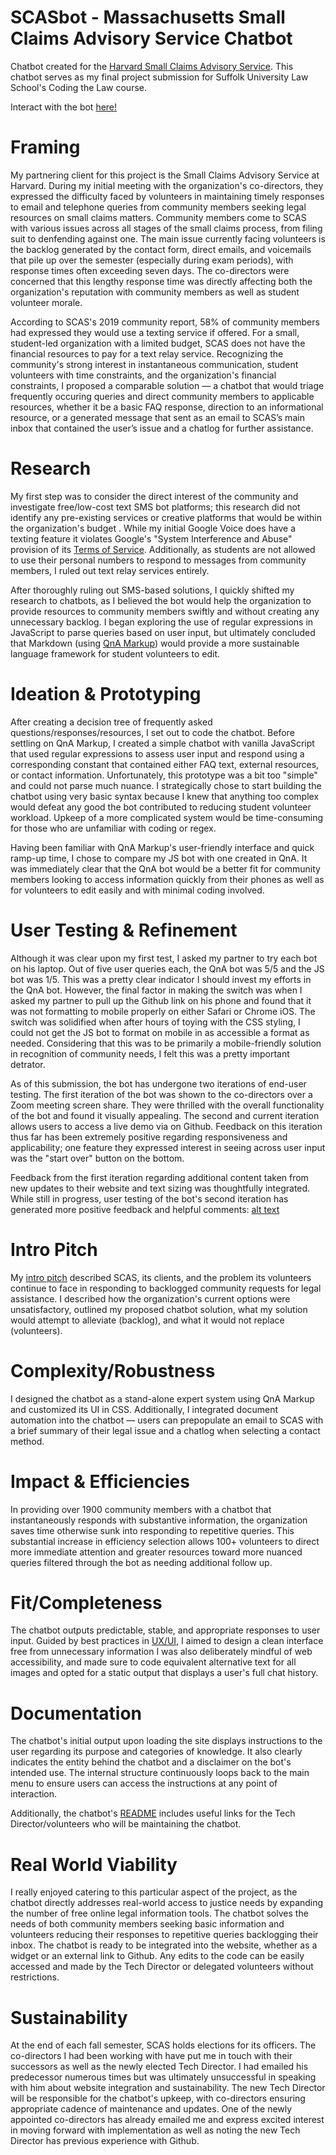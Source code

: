 # SCASbot - Massachusetts Small Claims Advisory Service Chatbot
Chatbot created for the [Harvard Small Claims Advisory Service](http://masmallclaims.org/). This chatbot serves as my final project submission for Suffolk University Law School's Coding the Law course.
 
Interact with the bot [here!]( https://beantownbrit.github.io/scaschatbot/)

# Framing
My partnering client for this project is the Small Claims Advisory Service at Harvard. During my initial meeting with the organization's co-directors, they expressed the difficulty faced by volunteers in maintaining timely responses to email and telephone queries from community members seeking legal resources on small claims matters. Community members come to SCAS with various issues across all stages of the small claims process, from filing suit to denfending against one. The main issue currently facing volunteers is the backlog generated by the contact form, direct emails, and voicemails that pile up over the semester (especially during exam periods), with response times often exceeding seven days. The co-directors were concerned that this lengthy response time was directly affecting both the organization's reputation with community members as well as student volunteer morale.
 
According to SCAS's 2019 community report, 58% of community members had expressed they would use a texting service if offered. For a small, student-led organization with a limited budget, SCAS does not have the financial resources to pay for a text relay service. Recognizing the community's strong interest in instantaneous communication, student volunteers with time constraints, and the organization's financial constraints, I proposed a comparable solution — a chatbot that would triage frequently occuring queries and direct community members to applicable resources, whether it be a basic FAQ response, direction to an informational resource, or a generated message that sent as an email to SCAS’s main inbox that contained the user’s issue and a chatlog for further assistance.
 
# Research
My first step was to consider the direct interest of the community and investigate free/low-cost text SMS bot platforms; this research did not identify any pre-existing services or creative platforms that would be within the organization's budget .  While my initial Google Voice does have a texting feature it violates Google's "System Interference and Abuse" provision of its [Terms of Service](https://www.google.com/googlevoice/program-policies.html). Additionally, as students are not allowed to use their personal numbers to respond to messages from community members, I ruled out text relay services entirely.

After thoroughly ruling out SMS-based solutions, I quickly shifted my research to chatbots, as I believed the bot would help the organization to provide resources to community members swiftly and without creating any unnecessary backlog. I began exploring the use of regular expressions in JavaScript to parse queries based on user input, but ultimately concluded that Markdown (using [QnA Markup](https://www.qnamarkup.org/)) would provide a more sustainable language framework for student volunteers to edit.
 
# Ideation & Prototyping
After creating a decision tree of frequently asked questions/responses/resources, I set out to code the chatbot. Before settling on QnA Markup, I created a simple chatbot with vanilla JavaScript that used regular expressions to assess user input and respond using a corresponding constant that contained either FAQ text, external resources, or contact information. Unfortunately, this prototype was a bit too "simple" and could not parse much nuance. I strategically chose to start building the chatbot using very basic syntax because I knew that anything too complex would defeat any good the bot contributed to reducing student volunteer workload. Upkeep of a more complicated system would be time-consuming for those who are unfamiliar with coding or regex.

Having been familiar with QnA Markup's user-friendly interface and quick ramp-up time, I chose to compare my JS bot with one created in QnA. It was immediately clear that the QnA bot would be a better fit for community members looking to access information quickly from their phones as well as for volunteers to edit easily and with minimal coding involved.

# User Testing & Refinement
Although it was clear upon my first test, I asked my partner to try each bot on his laptop. Out of five user queries each, the QnA bot was 5/5 and the JS bot was 1/5. This was a pretty clear indicator I should invest my efforts in the QnA bot. However, the final factor in making the switch was when I asked my partner to pull up the Github link on his phone and found that it was not formatting to mobile properly on either Safari or Chrome iOS. The switch was solidified when after hours of toying with the CSS styling, I could not get the JS bot to format on mobile in as accessible a format as needed. Considering that this was to be primarily a mobile-friendly solution in recognition of community needs, I felt this was a pretty important detrator.

As of this submission, the bot has undergone two iterations of end-user testing. The first iteration of the bot was shown to the co-directors over a Zoom meeting screen share. They were thrilled with the overall functionality of the bot and found it visually appealing. The second and current iteration allows users to access a live demo via on Github. Feedback on this iteration thus far has been extremely positive regarding responsiveness and applicability; one feature they expressed interest in seeing across user input was the "start over" button on the bottom.

Feedback from the first iteration regarding additional content taken from new updates to their website and text sizing was thoughtfully integrated. While still in progress, user testing of the bot's second iteration has generated more positive feedback and helpful comments:
[alt text](https://beantownbrit.github.io/scaschatbot/img/FinalFeedback_censored.jpg)

# Intro Pitch
My [intro pitch](https://docs.google.com/presentation/d/1jl1PyJD6qnVzsabswbl03yFIyGtriwfbM6fw0eIw7p0/edit?usp=sharing) described SCAS, its clients, and the problem its volunteers continue to face in responding to backlogged community requests for legal assistance. I described how the organization's current options were unsatisfactory, outlined my proposed chatbot solution, what my solution would attempt to alleviate (backlog), and what it would not replace (volunteers).
 
# Complexity/Robustness
I designed the chatbot as a stand-alone expert system using QnA Markup and customized its UI in CSS. Additionally, I integrated document automation into the chatbot — users can prepopulate an email to SCAS with a brief summary of their legal issue and a chatlog when selecting a contact method.
 
# Impact & Efficiencies
In providing over 1900 community members with a chatbot that instantaneously responds with substantive information, the organization saves time otherwise sunk into responding to repetitive queries. This substantial increase in efficiency selection allows 100+ volunteers to direct more immediate attention and greater resources toward more nuanced queries filtered through the bot as needing additional follow up.
 
# Fit/Completeness
The chatbot outputs predictable, stable, and appropriate responses to user input. Guided by best practices in [UX/UI](https://www.uxpin.com/studio/blog/guide-design-consistency-best-practices-ui-ux-designers/), I aimed to design a clean interface free from unnecessary information I was also deliberately mindful of web accessibility, and made sure to code equivalent alternative text for all images and opted for a static output that displays a user's full chat history.

# Documentation
The chatbot's initial output upon loading the site displays instructions to the user regarding its purpose and categories of knowledge. It also clearly indicates the entity behind the chatbot and a disclaimer on the bot's intended use. The internal structure continuously loops back to the main menu to ensure users can access the instructions at any point of interaction.

Additionally, the chatbot's [README](https://github.com/beantownbrit/scaschatbot) includes useful links for the Tech Director/volunteers who will be maintaining the chatbot.

# Real World Viability
I really enjoyed catering to this particular aspect of the project, as the chatbot directly addresses real-world access to justice needs by expanding the number of free online legal information tools. The chatbot solves the needs of both community members seeking basic information and volunteers reducing their responses to repetitive queries backlogging their inbox. The chatbot is ready to be integrated into the website, whether as a widget or an external link to Github. Any edits to the code can be easily accessed and made by the Tech Director or delegated volunteers without restrictions.

# Sustainability
At the end of each fall semester, SCAS holds elections for its officers. The co-directors I had been working with have put me in touch with their successors as well as the newly elected Tech Director. I had emailed his predecessor numerous times but was ultimately unsuccessful in speaking with him about website integration and sustainability. The new Tech Director will be responsible for the chatbot's upkeep, with co-directors ensuring appropriate cadence of maintenance and updates. One of the newly appointed co-directors has already emailed me and express excited interest in moving forward with implementation as well as noting the new Tech Director has previous experience with Github.
